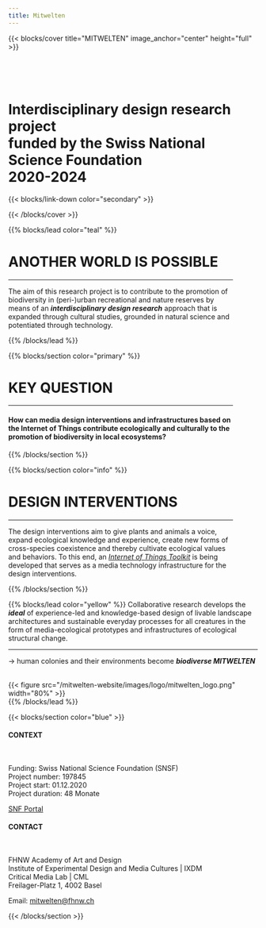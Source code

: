 ```yaml
---
title: Mitwelten
---
```



<!-- New Section -->

{{< blocks/cover title="MITWELTEN" image_anchor="center" height="full" >}}

<div class="mx-auto">
    <p></br></p>
    <p></br></p>
    <h1>
        Interdisciplinary design research project<br>funded by the Swiss National Science Foundation<br>2020-2024
    </h1>
{{< blocks/link-down color="secondary" >}}
</div>

{{< /blocks/cover >}}



<!-- New Section -->

{{% blocks/lead color="teal" %}}
<div class="mx-auto" style="width: 90%">
  <h1 class="text-center">ANOTHER WORLD IS POSSIBLE</h1>

----
The aim of this research project is to contribute to the promotion of biodiversity in (peri-)urban recreational and nature reserves by means of an ***interdisciplinary design research*** approach that is expanded through cultural studies, grounded in natural science and potentiated through technology.
</div>
{{% /blocks/lead %}}




<!-- New Section -->

{{% blocks/section color="primary" %}}
<div class="mx-auto" style="width: 90%">
  <h1 class="text-center">KEY QUESTION</h1>

----

<h4 class="text-center mt-5">
How can media design interventions and infrastructures based on the Internet of Things contribute ecologically and culturally to the <strong>promotion of biodiversity</strong> in local ecosystems?
</h4>

</div>
{{% /blocks/section %}}



<!-- New Section -->

{{% blocks/section color="info" %}}

<div class="mx-auto" style="width: 90%">
  <h1 class="text-center">DESIGN INTERVENTIONS</h1>

----
The design interventions aim to give plants and animals a voice, expand ecological knowledge and experience, create new forms of cross-species coexistence and thereby cultivate ecological values and behaviors. To this end, an _<a href="https://github.com/mitwelten">Internet of Things Toolkit</a>_ is being developed that serves as a media technology infrastructure for the design interventions.

</div>
{{% /blocks/section %}}



<!-- New Section -->

{{% blocks/lead color="yellow" %}}
Collaborative research develops the ___ideal___ of experience-led and knowledge-based design of livable landscape architectures and sustainable everyday processes for all creatures in the form of media-ecological prototypes and infrastructures of ecological structural change.

----
→ human colonies and their environments become ***biodiverse MITWELTEN***
<br>
<br>
<div class="col">
{{< figure src="/mitwelten-website/images/logo/mitwelten_logo.png" width="80%" >}}
</div>
{{% /blocks/lead %}}



{{< blocks/section color="blue" >}}

<div class="container">
    <div class="row justify-content-evenly">
        <div class="col-sm">
            <h4>CONTEXT</h4>
            <br>
            <p>
                Funding: Swiss National Science Foundation (SNSF)<br>
                Project number: 197845<br>
                Project start: 01.12.2020<br>
                Project duration: 48 Monate
            </p>
            <p><a href="https://data.snf.ch/grants/grant/197845">SNF Portal</a></p>
        </div>
        <div class="col-sm">
            <h4>CONTACT</h4>
            <br>
            <p>
                FHNW Academy of Art and Design<br> 
                Institute of Experimental Design and Media Cultures | IXDM<br>
                Critical Media Lab | CML<br>
                Freilager-Platz 1, 4002 Basel
            </p>
            <p>Email: <a href="mailto:mitwelten@fhnw.ch">mitwelten@fhnw.ch</a></p>
        </div>
    </div>

{{< /blocks/section >}}

